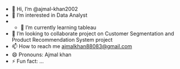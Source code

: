- 👋 Hi, I’m @ajmal-khan2002
- 👀 I’m interested in Data Analyst
- - 🌱 I’m currently learning tableau
- 💞️ I’m looking to collaborate project on Customer Segmentation and Product Recommendation System project
- 📫 How to reach me ajmalkhan88083@gmail.com 
- 😄 Pronouns: Ajmal khan
- ⚡ Fun fact: ...

<!---
ajmal-khan2002/ajmal-khan2002 is a ✨ special ✨ repository because its `README.md` (this file) appears on your GitHub profile.
You can click the Preview link to take a look at your changes.
--->
